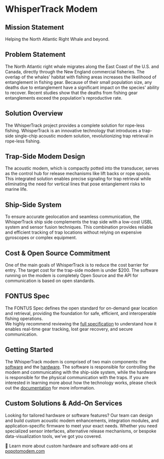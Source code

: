 # WhisperTrack Modem

## Mission Statement
Helping the North Atlantic Right Whale and beyond.

## Problem Statement
The North Atlantic right whale migrates along the East Coast of the U.S. and Canada, directly through the New England commercial fisheries. The overlap of the whales' habitat with fishing areas increases the likelihood of entanglement in fishing gear. Because of their small population size, any deaths due to entanglement have a significant impact on the species' ability to recover. Recent studies show that the deaths from fishing gear entanglements exceed the population's reproductive rate.

## Solution Overview
The WhisperTrack project provides a complete solution for rope-less fishing. WhisperTrack is an innovative technology that introduces a trap-side single-chip acoustic modem solution, revolutionizing trap retrieval in rope-less fishing.

## Trap-Side Modem Design
The acoustic modem, which is compactly potted into the transducer, serves as the control hub for release mechanisms like lift backs or rope spools. This integrated solution enables precise signaling for trap retrieval while eliminating the need for vertical lines that pose entanglement risks to marine life.

## Ship-Side System
To ensure accurate geolocation and seamless communication, the WhisperTrack ship side complements the trap side with a low-cost USBL system and sensor fusion techniques. This combination provides reliable and efficient tracking of trap locations without relying on expensive gyroscopes or complex equipment.

## Cost & Open Source Commitment
One of the main goals of WhisperTrack is to reduce the cost barrier for entry. The target cost for the trap-side modem is under $200. The software running on the modem is completely Open Source and the API for communication is based on open standards.

## FONTUS Spec
The FONTUS Spec defines the open standard for on-demand gear location and retrieval, providing the foundation for safe, efficient, and interoperable fishing operations.  
We highly recommend reviewing the [full specification](software/FONTUS-spec.md) to understand how it enables real-time gear tracking, lost gear recovery, and secure communication.

## Getting Started
The WhisperTrack modem is comprised of two main components: the [software](software/getting-started-with-software.md) and the [hardware](hardware/TrapSideHardwareOverview.md). The software is responsible for controlling the modem and communicating with the ship-side system, while the hardware is responsible for the physical communication with the traps. If you are interested in learning more about how the technology works, please check out the [documentation](how-whispertrack-works.md) for more information.

## Custom Solutions & Add-On Services

Looking for tailored hardware or software features? Our team can design and build custom acoustic modem enhancements, integration modules, and application-specific firmware to meet your exact needs. Whether you need specialized sensor interfaces, alternative release mechanisms, or bespoke data-visualization tools, we’ve got you covered.

🔗 Learn more about custom hardware and software add-ons at [popotomodem.com](https://popotomodem.com)